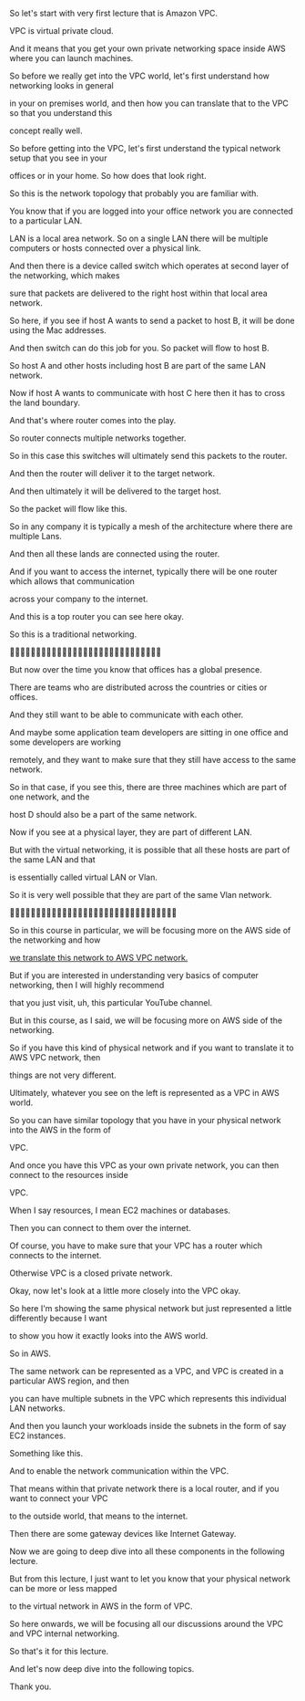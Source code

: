 So let's start with very first lecture that is Amazon VPC.

VPC is virtual private cloud.

And it means that you get your own private networking space inside AWS where you can launch machines.

So before we really get into the VPC world, let's first understand how networking looks in general

in your on premises world, and then how you can translate that to the VPC so that you understand this

concept really well.

So before getting into the VPC, let's first understand the typical network setup that you see in your

offices or in your home. So how does that look right.

So this is the network topology that probably you are familiar with.

You know that if you are logged into your office network you are connected to a particular LAN.

LAN is a local area network. So on a single LAN there will be multiple computers or hosts connected over a physical link.

And then there is a device called switch which operates at second layer of the networking, which makes

sure that packets are delivered to the right host within that local area network.

So here, if you see if host A wants to send a packet to host B, it will be done using the Mac addresses.

And then switch can do this job for you. So packet will flow to host B.

So host A and other hosts including host B are part of the same LAN network.

Now if host A wants to communicate with host C here then it has to cross the land boundary.

And that's where router comes into the play.

So router connects multiple networks together.

So in this case this switches will ultimately send this packets to the router.

And then the router will deliver it to the target network.

And then ultimately it will be delivered to the target host.

So the packet will flow like this.

So in any company it is typically a mesh of the architecture where there are multiple Lans.

And then all these lands are connected using the router.

And if you want to access the internet, typically there will be one router which allows that communication

across your company to the internet.

And this is a top router you can see here okay.

So this is a traditional networking.


🚩🚩🚩🚩🚩🚩🚩🚩🚩🚩🚩🚩🚩🚩🚩🚩🚩🚩🚩🚩🚩🚩🚩🚩🚩🚩🚩🚩🚩

But now over the time you know that offices has a global presence.

There are teams who are distributed across the countries or cities or offices.

And they still want to be able to communicate with each other.

And maybe some application team developers are sitting in one office and some developers are working

remotely, and they want to make sure that they still have access to the same network.

So in that case, if you see this, there are three machines which are part of one network, and the

host D should also be a part of the same network.

Now if you see at a physical layer, they are part of different LAN.

But with the virtual networking, it is possible that all these hosts are part of the same LAN and that

is essentially called virtual LAN or Vlan.

So it is very well possible that they are part of the same Vlan network.

🚩🚩🚩🚩🚩🚩🚩🚩🚩🚩🚩🚩🚩🚩🚩🚩🚩🚩🚩🚩🚩🚩🚩🚩🚩🚩🚩🚩🚩🚩🚩🚩

So in this course in particular, we will be focusing more on the AWS side of the networking and how

[we translate this network to AWS VPC network.]()

But if you are interested in understanding very basics of computer networking, then I will highly recommend

that you just visit, uh, this particular YouTube channel.

But in this course, as I said, we will be focusing more on AWS side of the networking.

So if you have this kind of physical network and if you want to translate it to AWS VPC network, then

things are not very different.

Ultimately, whatever you see on the left is represented as a VPC in AWS world.

So you can have similar topology that you have in your physical network into the AWS in the form of

VPC.

And once you have this VPC as your own private network, you can then connect to the resources inside

VPC.

When I say resources, I mean EC2 machines or databases.

Then you can connect to them over the internet.

Of course, you have to make sure that your VPC has a router which connects to the internet.

Otherwise VPC is a closed private network.

Okay, now let's look at a little more closely into the VPC okay.

So here I'm showing the same physical network but just represented a little differently because I want

to show you how it exactly looks into the AWS world.

So in AWS.

The same network can be represented as a VPC, and VPC is created in a particular AWS region, and then

you can have multiple subnets in the VPC which represents this individual LAN networks.

And then you launch your workloads inside the subnets in the form of say EC2 instances.

Something like this.

And to enable the network communication within the VPC.

That means within that private network there is a local router, and if you want to connect your VPC

to the outside world, that means to the internet.

Then there are some gateway devices like Internet Gateway.

Now we are going to deep dive into all these components in the following lecture.

But from this lecture, I just want to let you know that your physical network can be more or less mapped

to the virtual network in AWS in the form of VPC.

So here onwards, we will be focusing all our discussions around the VPC and VPC internal networking.

So that's it for this lecture.

And let's now deep dive into the following topics.

Thank you.



